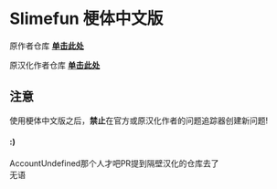 # Slimefun 梗体中文版

原作者仓库 [**单击此处**](https://github.com/Slimefun/Slimefun4/)

原汉化作者仓库 [**单击此处**](https://github.com/StarWishsama/Slimefun4)

## 注意
使用梗体中文版之后，**禁止**在官方或原汉化作者的问题追踪器创建新问题!  

#### :)
AccountUndefined那个人才吧PR提到隔壁汉化的仓库去了<br>
无语
